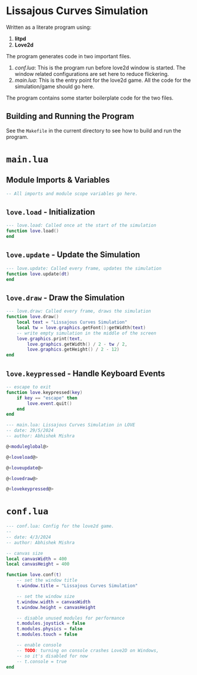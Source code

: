 # Lissajous Curves Simulation

Written as a literate program using:

1. **litpd**
2. **Love2d**

The program generates code in two important files.

1. *conf.lua*: This is the program run before love2d window is started. The
   window related configurations are set here to reduce flickering.
2. *main.lua*: This is the entry point for the love2d game. All the code for the
   simulation/game should go here.

The program contains some starter boilerplate code for the two files.

## Building and Running the Program

See the `Makefile` in the current directory to see how to build and run the
program.

# `main.lua`

## Module Imports & Variables

```lua {code_id="moduleglobal"}
-- All imports and module scope variables go here.
```

## `love.load` - Initialization

```lua {code_id="loveload"}
--- love.load: Called once at the start of the simulation
function love.load()
end

```

## `love.update` - Update the Simulation

```lua {code_id="loveupdate"}
--- love.update: Called every frame, updates the simulation
function love.update(dt)
end

```

## `love.draw` - Draw the Simulation

```lua {code_id="lovedraw"}
--- love.draw: Called every frame, draws the simulation
function love.draw()
    local text = "Lissajous Curves Simulation"
    local tw = love.graphics.getFont():getWidth(text)
    -- write empty simulation in the middle of the screen
    love.graphics.print(text,
        love.graphics.getWidth() / 2 - tw / 2,
        love.graphics.getHeight() / 2 - 12)
end

```

## `love.keypressed` - Handle Keyboard Events

```lua {code_id="lovekeypressed"}
-- escape to exit
function love.keypressed(key)
    if key == "escape" then
        love.event.quit()
    end
end
```


```lua {code_file="main.lua"}
--- main.lua: Lissajous Curves Simulation in LÖVE
-- date: 29/5/2024
-- author: Abhishek Mishra

@<moduleglobal@>

@<loveload@>

@<loveupdate@>

@<lovedraw@>

@<lovekeypressed@>
```

# `conf.lua`

```lua { code_file="conf.lua" }
--- conf.lua: Config for the love2d game.
--
-- date: 4/3/2024
-- author: Abhishek Mishra

-- canvas size
local canvasWidth = 400
local canvasHeight = 400

function love.conf(t)
    -- set the window title
    t.window.title = "Lissajous Curves Simulation"

    -- set the window size
    t.window.width = canvasWidth
    t.window.height = canvasHeight

    -- disable unused modules for performance
    t.modules.joystick = false
    t.modules.physics = false
    t.modules.touch = false

    -- enable console
    -- TODO: turning on console crashes Love2D on Windows,
    -- so it's disabled for now
    -- t.console = true
end

```